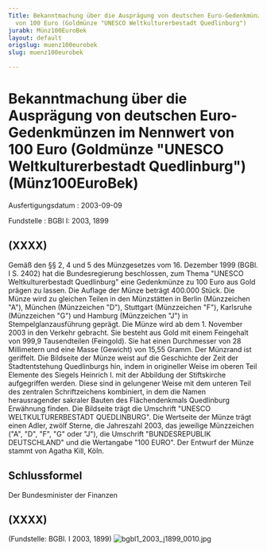 ```yaml
---
Title: Bekanntmachung über die Ausprägung von deutschen Euro-Gedenkmünzen im Nennwert
  von 100 Euro (Goldmünze "UNESCO Weltkulturerbestadt Quedlinburg")
jurabk: Münz100EuroBek
layout: default
origslug: muenz100eurobek
slug: muenz100eurobek

---
```


# Bekanntmachung über die Ausprägung von deutschen Euro-Gedenkmünzen im Nennwert von 100 Euro (Goldmünze "UNESCO Weltkulturerbestadt Quedlinburg") (Münz100EuroBek)

Ausfertigungsdatum
:   2003-09-09

Fundstelle
:   BGBl I: 2003, 1899



## (XXXX)

Gemäß den §§ 2, 4 und 5 des Münzgesetzes vom 16. Dezember 1999 (BGBl.
I S. 2402) hat die Bundesregierung beschlossen, zum Thema "UNESCO
Weltkulturerbestadt Quedlinburg" eine Gedenkmünze zu 100 Euro aus Gold
prägen zu lassen.
Die Auflage der Münze beträgt 400.000 Stück. Die Münze wird zu
gleichen Teilen in den Münzstätten in Berlin (Münzzeichen "A"),
München (Münzzeichen "D"), Stuttgart (Münzzeichen "F"), Karlsruhe
(Münzzeichen "G") und Hamburg (Münzzeichen "J") in
Stempelglanzausführung geprägt.
Die Münze wird ab dem 1. November 2003 in den Verkehr gebracht. Sie
besteht aus Gold mit einem Feingehalt von 999,9 Tausendteilen
(Feingold). Sie hat einen Durchmesser von 28 Millimetern und eine
Masse (Gewicht) von 15,55 Gramm. Der Münzrand ist geriffelt.
Die Bildseite der Münze weist auf die Geschichte der Zeit der
Stadtentstehung Quedlinburgs hin, indem in origineller Weise im oberen
Teil Elemente des Siegels Heinrich I. mit der Abbildung der
Stiftskirche aufgegriffen werden. Diese sind in gelungener Weise mit
dem unteren Teil des zentralen Schriftzeichens kombiniert, in dem die
Namen herausragender sakraler Bauten des Flächendenkmals Quedlinburg
Erwähnung finden. Die Bildseite trägt die Umschrift "UNESCO
WELTKULTURERBESTADT QUEDLINBURG".
Die Wertseite der Münze trägt einen Adler, zwölf Sterne, die
Jahreszahl 2003, das jeweilige Münzzeichen ("A", "D", "F", "G" oder
"J"), die Umschrift "BUNDESREPUBLIK DEUTSCHLAND" und die Wertangabe
"100 EURO".
Der Entwurf der Münze stammt von Agatha Kill, Köln.


## Schlussformel

Der Bundesminister der Finanzen


## (XXXX)

(Fundstelle: BGBl. I 2003, 1899)
![bgbl1_2003_j1899_0010.jpg](bgbl1_2003_j1899_0010.jpg)

